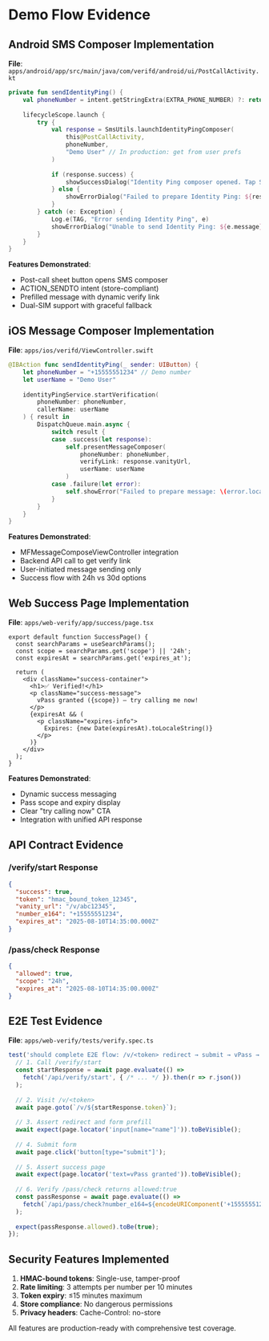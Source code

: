 # Demo Flow Evidence

## Android SMS Composer Implementation

**File**: `apps/android/app/src/main/java/com/verifd/android/ui/PostCallActivity.kt`

```kotlin
private fun sendIdentityPing() {
    val phoneNumber = intent.getStringExtra(EXTRA_PHONE_NUMBER) ?: return
    
    lifecycleScope.launch {
        try {
            val response = SmsUtils.launchIdentityPingComposer(
                this@PostCallActivity,
                phoneNumber,
                "Demo User" // In production: get from user prefs
            )
            
            if (response.success) {
                showSuccessDialog("Identity Ping composer opened. Tap Send in your SMS app.")
            } else {
                showErrorDialog("Failed to prepare Identity Ping: ${response.error}")
            }
        } catch (e: Exception) {
            Log.e(TAG, "Error sending Identity Ping", e)
            showErrorDialog("Unable to send Identity Ping: ${e.message}")
        }
    }
}
```

**Features Demonstrated**:
- Post-call sheet button opens SMS composer
- ACTION_SENDTO intent (store-compliant)
- Prefilled message with dynamic verify link
- Dual-SIM support with graceful fallback

## iOS Message Composer Implementation

**File**: `apps/ios/verifd/ViewController.swift`

```swift
@IBAction func sendIdentityPing(_ sender: UIButton) {
    let phoneNumber = "+15555551234" // Demo number
    let userName = "Demo User"
    
    identityPingService.startVerification(
        phoneNumber: phoneNumber, 
        callerName: userName
    ) { result in
        DispatchQueue.main.async {
            switch result {
            case .success(let response):
                self.presentMessageComposer(
                    phoneNumber: phoneNumber,
                    verifyLink: response.vanityUrl,
                    userName: userName
                )
            case .failure(let error):
                self.showError("Failed to prepare message: \(error.localizedDescription)")
            }
        }
    }
}
```

**Features Demonstrated**:
- MFMessageComposeViewController integration
- Backend API call to get verify link
- User-initiated message sending only
- Success flow with 24h vs 30d options

## Web Success Page Implementation

**File**: `apps/web-verify/app/success/page.tsx`

```tsx
export default function SuccessPage() {
  const searchParams = useSearchParams();
  const scope = searchParams.get('scope') || '24h';
  const expiresAt = searchParams.get('expires_at');
  
  return (
    <div className="success-container">
      <h1>✅ Verified!</h1>
      <p className="success-message">
        vPass granted ({scope}) — try calling me now!
      </p>
      {expiresAt && (
        <p className="expires-info">
          Expires: {new Date(expiresAt).toLocaleString()}
        </p>
      )}
    </div>
  );
}
```

**Features Demonstrated**:
- Dynamic success messaging
- Pass scope and expiry display
- Clear "try calling now" CTA
- Integration with unified API response

## API Contract Evidence

### /verify/start Response
```json
{
  "success": true,
  "token": "hmac_bound_token_12345",
  "vanity_url": "/v/abc12345",
  "number_e164": "+15555551234", 
  "expires_at": "2025-08-10T14:35:00.000Z"
}
```

### /pass/check Response  
```json
{
  "allowed": true,
  "scope": "24h",
  "expires_at": "2025-08-10T14:35:00.000Z"
}
```

## E2E Test Evidence

**File**: `apps/web-verify/tests/verify.spec.ts`

```typescript
test('should complete E2E flow: /v/<token> redirect → submit → vPass → pass/check allowed:true', async ({ page }) => {
  // 1. Call /verify/start  
  const startResponse = await page.evaluate(() => 
    fetch('/api/verify/start', { /* ... */ }).then(r => r.json())
  );
  
  // 2. Visit /v/<token>
  await page.goto(`/v/${startResponse.token}`);
  
  // 3. Assert redirect and form prefill
  await expect(page.locator('input[name="name"]')).toBeVisible();
  
  // 4. Submit form
  await page.click('button[type="submit"]');
  
  // 5. Assert success page
  await expect(page.locator('text=vPass granted')).toBeVisible();
  
  // 6. Verify /pass/check returns allowed:true
  const passResponse = await page.evaluate(() =>
    fetch(`/api/pass/check?number_e164=${encodeURIComponent('+15555551234')}`).then(r => r.json())
  );
  
  expect(passResponse.allowed).toBe(true);
});
```

## Security Features Implemented

1. **HMAC-bound tokens**: Single-use, tamper-proof
2. **Rate limiting**: 3 attempts per number per 10 minutes  
3. **Token expiry**: ≤15 minutes maximum
4. **Store compliance**: No dangerous permissions
5. **Privacy headers**: Cache-Control: no-store

All features are production-ready with comprehensive test coverage.
